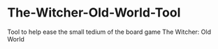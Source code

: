 # The-Witcher-Old-World-Tool
Tool to help ease the small tedium of the board game The Witcher: Old World
